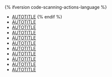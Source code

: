 {% ifversion code-scanning-actions-language %}
* [AUTOTITLE](/code-security/code-scanning/managing-your-code-scanning-configuration/actions-built-in-queries)
{% endif %}
* [AUTOTITLE](/code-security/code-scanning/managing-your-code-scanning-configuration/c-cpp-built-in-queries)
* [AUTOTITLE](/code-security/code-scanning/managing-your-code-scanning-configuration/csharp-built-in-queries)
* [AUTOTITLE](/code-security/code-scanning/managing-your-code-scanning-configuration/github-actions-built-in-queries)
* [AUTOTITLE](/code-security/code-scanning/managing-your-code-scanning-configuration/go-built-in-queries)
* [AUTOTITLE](/code-security/code-scanning/managing-your-code-scanning-configuration/java-kotlin-built-in-queries)
* [AUTOTITLE](/code-security/code-scanning/managing-your-code-scanning-configuration/javascript-typescript-built-in-queries)
* [AUTOTITLE](/code-security/code-scanning/managing-your-code-scanning-configuration/python-built-in-queries)
* [AUTOTITLE](/code-security/code-scanning/managing-your-code-scanning-configuration/ruby-built-in-queries)
* [AUTOTITLE](/code-security/code-scanning/managing-your-code-scanning-configuration/rust-built-in-queries)
* [AUTOTITLE](/code-security/code-scanning/managing-your-code-scanning-configuration/swift-built-in-queries)
